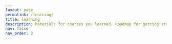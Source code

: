 ```yaml
---
layout: page
permalink: /learning/
title: learning
description: Materials for courses you learned. Roadmap for getting stronger
nav: false
nav_order: 3
---
```


